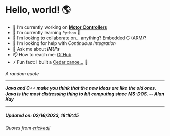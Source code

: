 # Hello, world! 🌎


- 🔧 I’m currently working on [**Motor Controllers**](https://github.com/kyleRhess/MicroMotor)
- 🌱 I’m currently learning `Python` **🐍**
- 👯 I’m looking to collaborate on... anything? Embedded C (ARM)?
- 🤔 I’m looking for help with *Continuous Integration*
- 💬 Ask me about ***IMU's***
- 📫 How to reach me: [GitHub](https://github.com/kyleRhess)
- ⚡ Fun fact: I built a [Cedar canoe...](https://kylerhess.github.io/canoe.html) 🛶

_A random quote_
___
***Java and C++ make you think that the new ideas are like the old ones.
Java is the most distressing thing to hit computing since MS-DOS.
-- Alan Kay***
___
##### Updated on: 02/16/2023, 18:16:45
###### Quotes from [erickedji](https://gist.github.com/erickedji/68802)
